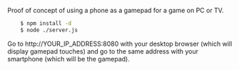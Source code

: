 Proof of concept of using a phone as a gamepad for a game on PC or TV.

```bash
    $ npm install -d
    $ node ./server.js
```
Go to http://YOUR_IP_ADDRESS:8080 with your desktop browser (which will display
gamepad touches) and go to the same address with your smartphone (which will
be the gamepad).
